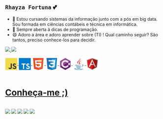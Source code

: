 ## `Rhayza Fortuna` 💕

- 🌱 Estou cursando sistemas da informação junto com a pós em big data. Sou formada em ciências contábeis e técnica em informática.
- 🤔 Sempre aberta à dicas de programação.
- 😄 Adoro a área e adoro aprender sobre (TI) ! Qual caminho seguir? São tantos, preciso conhece-los para decidir.
<div>
<a href="https://github.com/kagomechaan">
<img height="180cm" src="https://github-readme-stats.vercel.app/api?username=kagomechaan&show_icons=true&theme=tokyonight&include_all_commits=true$count_private=true"/>
<img height="180cm" src="https://github-readme-stats.vercel.app/api/top-langs/?username=kagomechaan&layout=compact&langs_count=16&theme=tokyonight"/>
</div>

<div style="display: inline_block"><br>
    <img align="center" alt="Rafa-js" reight="30" width="40" src="https://raw.githubusercontent.com/devicons/devicon/master/icons/javascript/javascript-original.svg">
    <img align="center" alt="Rafa-js" reight="30" width="40" src="https://raw.githubusercontent.com/devicons/devicon/master/icons/typescript/typescript-original.svg">
    <img align="center" alt="Rafa-js" reight="30" width="40" src="https://raw.githubusercontent.com/devicons/devicon/master/icons/html5/html5-original.svg">
    <img align="center" alt="Rafa-js" reight="30" width="40" src="https://raw.githubusercontent.com/devicons/devicon/master/icons/css3/css3-original.svg">
    <img align="center" alt="Rafa-js" reight="30" width="40" src="https://raw.githubusercontent.com/devicons/devicon/master/icons/csharp/csharp-original.svg">
    <img align="center" alt="Rafa-js" reight="30" width="40" src="https://raw.githubusercontent.com/devicons/devicon/master/icons/java/java-original.svg">
    <img align="center" alt="Rafa-js" reight="30" width="40" src="https://raw.githubusercontent.com/devicons/devicon/master/icons/angularjs/angularjs-original.svg">     
</div>
<br>
<h1> Conheça-me ;) </h1>
<br>
<div>
    <a href="https://https://www.instagram.com/kagomechaan/" target="_blank"><img src="https://img.shields.io/badge/Instagram-E4405F?style=for-the-badge&logo=instagram&logoColor=white"target="_blank"></a>
    <a href="https://www.facebook.com/rhayza.fortuna" target="_blank"><img src="https://img.shields.io/badge/Facebook-1877F2?style=for-the-badge&logo=facebook&logoColor=white"target="_blank"></a>
    <a href="https://wa.me/5527998803403" target="_blank"><img src="https://img.shields.io/badge/WhatsApp-25D366?style=for-the-badge&logo=whatsapp&logoColor=white"target="_blank"></a>
    <a href="https://wa.me/5527998803403" target="_blank"><img src="https://img.shields.io/badge/website-000000?style=for-the-badge&logo=About.me&logoColor=white"target="_blank"></a>
    <a href=" https://www.linkedin.com/in/rhayza-pereira-fortuna-2ba297203/" target="_blank"><img src="https://img.shields.io/badge/LinkedIn-0077B5?style=for-the-badge&logo=linkedin&logoColor=white"target="_blank"></a>
</div>
